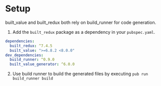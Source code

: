 # Setup

built_value and built_redux both rely on build_runner for code generation.

1. Add the `built_redux` package as a dependency in your `pubspec.yaml`.
  
  ```yaml
  dependencies:
    built_redux: ^7.4.5
    built_value: ">=6.8.2 <8.0.0"
  dev_dependencies:
    build_runner: ^0.9.0
    built_value_generator: ^6.0.0
  ```

2. Use build runner to build the generated files by executing `pub run build_runner build`
